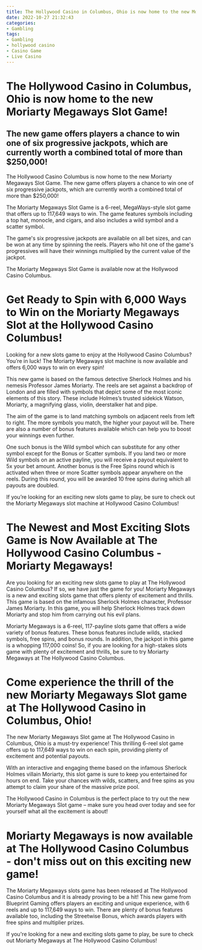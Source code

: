 ```yaml
---
title: The Hollywood Casino in Columbus, Ohio is now home to the new Moriarty Megaways Slot Game!
date: 2022-10-27 21:32:43
categories:
- Gambling
tags:
- Gambling
- hollywood casino
- Casino Game
- Live Casino
---
```



#  The Hollywood Casino in Columbus, Ohio is now home to the new Moriarty Megaways Slot Game!

## The new game offers players a chance to win one of six progressive jackpots, which are currently worth a combined total of more than $250,000!

The Hollywood Casino Columbus is now home to the new Moriarty Megaways Slot Game. The new game offers players a chance to win one of six progressive jackpots, which are currently worth a combined total of more than $250,000!

The Moriarty Megaways Slot Game is a 6-reel, MegaWays-style slot game that offers up to 117,649 ways to win. The game features symbols including a top hat, monocle, and cigars, and also includes a wild symbol and a scatter symbol.

The game's six progressive jackpots are available on all bet sizes, and can be won at any time by spinning the reels. Players who hit one of the game's progressives will have their winnings multiplied by the current value of the jackpot.

The Moriarty Megaways Slot Game is available now at the Hollywood Casino Columbus.

#  Get Ready to Spin with 6,000 Ways to Win on the Moriarty Megaways Slot at the Hollywood Casino Columbus!

Looking for a new slots game to enjoy at the Hollywood Casino Columbus? You’re in luck! The Moriarty Megaways slot machine is now available and offers 6,000 ways to win on every spin!

This new game is based on the famous detective Sherlock Holmes and his nemesis Professor James Moriarty. The reels are set against a backdrop of London and are filled with symbols that depict some of the most iconic elements of this story. These include Holmes’s trusted sidekick Watson, Moriarty, a magnifying glass, violin, deerstalker hat and pipe.

The aim of the game is to land matching symbols on adjacent reels from left to right. The more symbols you match, the higher your payout will be. There are also a number of bonus features available which can help you to boost your winnings even further.

One such bonus is the Wild symbol which can substitute for any other symbol except for the Bonus or Scatter symbols. If you land two or more Wild symbols on an active payline, you will receive a payout equivalent to 5x your bet amount. Another bonus is the Free Spins round which is activated when three or more Scatter symbols appear anywhere on the reels. During this round, you will be awarded 10 free spins during which all payouts are doubled.

If you’re looking for an exciting new slots game to play, be sure to check out the Moriarty Megaways slot machine at Hollywood Casino Columbus!

#  The Newest and Most Exciting Slots Game is Now Available at The Hollywood Casino Columbus - Moriarty Megaways!

Are you looking for an exciting new slots game to play at The Hollywood Casino Columbus? If so, we have just the game for you! Moriarty Megaways is a new and exciting slots game that offers plenty of excitement and thrills. This game is based on the infamous Sherlock Holmes character, Professor James Moriarty. In this game, you will help Sherlock Holmes track down Moriarty and stop him from carrying out his evil plans.

Moriarty Megaways is a 6-reel, 117-payline slots game that offers a wide variety of bonus features. These bonus features include wilds, stacked symbols, free spins, and bonus rounds. In addition, the jackpot in this game is a whopping 117,000 coins! So, if you are looking for a high-stakes slots game with plenty of excitement and thrills, be sure to try Moriarty Megaways at The Hollywood Casino Columbus.

#  Come experience the thrill of the new Moriarty Megaways Slot game at The Hollywood Casino in Columbus, Ohio!

The new Moriarty Megaways Slot game at The Hollywood Casino in Columbus, Ohio is a must-try experience! This thrilling 6-reel slot game offers up to 117,649 ways to win on each spin, providing plenty of excitement and potential payouts.

With an interactive and engaging theme based on the infamous Sherlock Holmes villain Moriarty, this slot game is sure to keep you entertained for hours on end. Take your chances with wilds, scatters, and free spins as you attempt to claim your share of the massive prize pool.

The Hollywood Casino in Columbus is the perfect place to try out the new Moriarty Megaways Slot game – make sure you head over today and see for yourself what all the excitement is about!

#  Moriarty Megaways is now available at The Hollywood Casino Columbus - don't miss out on this exciting new game!

The Moriarty Megaways slots game has been released at The Hollywood Casino Columbus and it is already proving to be a hit! This new game from Blueprint Gaming offers players an exciting and unique experience, with 6 reels and up to 117,649 ways to win. There are plenty of bonus features available too, including the Streetwise Bonus, which awards players with free spins and multiplier prizes.

If you're looking for a new and exciting slots game to play, be sure to check out Moriarty Megaways at The Hollywood Casino Columbus!